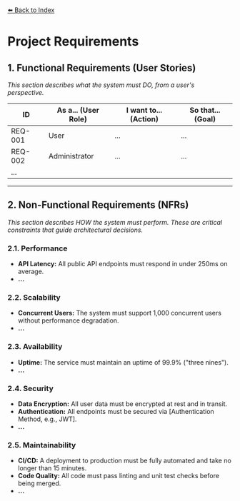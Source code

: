 [⬅️ Back to Index](../README.md)

# Project Requirements

## 1. Functional Requirements (User Stories)

*This section describes what the system must DO, from a user's perspective.*

| ID | As a... (User Role) | I want to... (Action) | So that... (Goal) |
|---|---|---|---|
| REQ-001 | User | ... | ... |
| REQ-002 | Administrator | ... | ... |
| ... | | | |

---

## 2. Non-Functional Requirements (NFRs)

*This section describes HOW the system must perform. These are critical constraints that guide architectural decisions.*

### 2.1. Performance

- **API Latency:** All public API endpoints must respond in under 250ms on average.
- **...**

### 2.2. Scalability

- **Concurrent Users:** The system must support 1,000 concurrent users without performance degradation.
- **...**

### 2.3. Availability

- **Uptime:** The service must maintain an uptime of 99.9% ("three nines").
- **...**

### 2.4. Security

- **Data Encryption:** All user data must be encrypted at rest and in transit.
- **Authentication:** All endpoints must be secured via [Authentication Method, e.g., JWT].
- **...**

### 2.5. Maintainability

- **CI/CD:** A deployment to production must be fully automated and take no longer than 15 minutes.
- **Code Quality:** All code must pass linting and unit test checks before being merged.
- **...**
